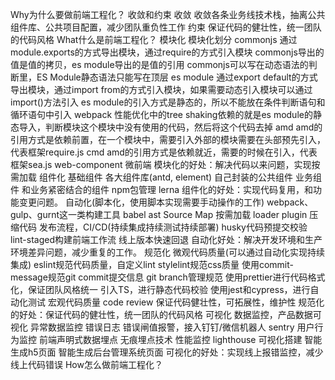 Why为什么要做前端工程化？
收敛和约束
收敛
收敛各条业务线技术栈，抽离公共组件库、公共项目配置，减少团队重负性工作
约束
保证代码的健壮性，统一团队的代码风格
What什么是前端工程化？
模块化
模块化划分
commonjs
通过module.exports的方式导出模块，通过require的方式引入模块
commonjs导出的值是值的拷贝，es module导出的是值的引用
commonjs可以写在动态语法的判断里，ES Module静态语法只能写在顶层
es module
通过export default的方式导出模块，通过import from的方式引入模块，如果需要动态引入模块可以通过import()方法引入
es module的引入方式是静态的，所以不能放在条件判断语句和循环语句中引入
webpack 性能优化中的tree shaking依赖的就是es module的静态导入，判断模块这个模块中没有使用的代码，然后将这个代码去掉
amd
amd的引用方式是依赖前置，在一个模块中，需要引入外部的模块需要在头部预先引入，代表框架require.js
cmd
amd的引用方式是依赖就近，需要的时候在引入，代表框架sea.js
web-component
微前端
模块化的好处：解决代码以来问题，实现按需加载
组件化
基础组件
各大组件库(antd, element)
自己封装的公共组件
业务组件
和业务紧密结合的组件
npm包管理
lerna
组件化的好处：实现代码复用，和功能变更问题。
自动化(脚本化，使用脚本实现需要手动操作的工作)
webpack、gulp、gurnt这一类构建工具
babel
ast
Source Map
按需加载
loader
plugin
压缩代码
发布流程，CI/CD(持续集成持续测试持续部署)
husky代码预提交校验
lint-staged构建前端工作流
线上版本快速回退
自动化好处：解决开发环境和生产环境差异问题，减少重复的工作。
规范化
微观代码质量(可以通过自动化实现持续集成)
eslint规范代码质量，自定义lint
stylelint规范css质量
使用commit-message规范git commit提交信息
git branch管理规范
使用prettier进行代码格式化，保证团队风格统一
引入TS，进行静态代码校验
使用jest和cypress，进行自动化测试
宏观代码质量
code review
保证代码健壮性，可拓展性，维护性
规范化的好处：保证代码的健壮性，统一团队的代码风格
可视化
数据监控，产品数据可视化
异常数据监控
错误日志
错误闸值报警，接入钉钉/微信机器人
sentry
用户行为监控
前端声明式数据埋点
无痕埋点技术
性能监控
lighthouse
可视化搭建
智能生成h5页面
智能生成后台管理系统页面
可视化的好处：实现线上报错监控，减少线上代码错误
How怎么做前端工程化？